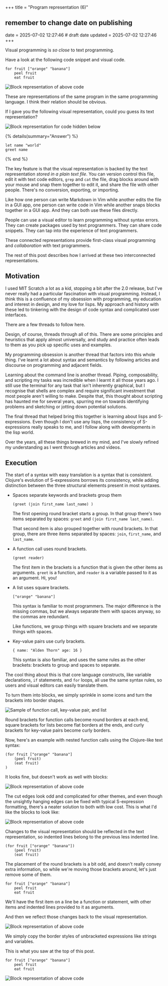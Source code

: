 +++
title = "Program representation (6)"
## remember to change date on publishing
date = 2025-07-02 12:27:46 # draft date
updated = 2025-07-02 12:27:46
+++

Visual programming is _so close_ to text programming.

Have a look at the following
code snippet and visual code.

```
for fruit ["orange" "banana"]
	peel fruit
	eat fruit
```

![Block representation of above code](/prog-rep-blocks-unbracketed.svg)

These are representations of the same program
in the same programming language.
I think their relation should be obvious.

If I gave you the following visual representation,
could you guess its text representation?

![Block representation for code hidden below](/prog-rep-guess.svg)

{% details(summary="Answer") %}
```
let name "world"
greet name
```
{% end %}

The key feature is that the visual representation
is backed by the text representation
_stored in a plain text file_.
You can version control this file,
edit it with text code editors,
`grep` and `cat` the file,
drag blocks around with your mouse
and snap them together to edit it,
and share the file with other people.
There's no conversion, exporting, or importing.

Like how one person can write Markdown in Vim
while another edits the file in a GUI app,
one person can write code in Vim
while another snaps blocks together in a GUI app.
And they can both use these files directly.

People can use a visual editor
to learn programming without syntax errors.
They can create packages used by text programmers.
They can share code snippets.
They can tap into the experience of text programmers.

These connected representations
provide first-class visual programming
and _collaboration_ with text programmers.

The rest of this post describes
how I arrived at these two
interconnected representations.

## Motivation

<!--
	TODO: is this too grand and verbose?
	feels like i'm giving an interview or something.
	it does explain motivation and importance
	as well as important references/inspiration
	but maybe it could be refined
-->

I used MIT Scratch a lot as a kid,
stopping a bit after the 2.0 release,
but I've never really had a particular
fascination with visual programming.
Instead, I think this is a confluence
of my obsession with programming,
my education and interest in design,
and my love for lisps.
My approach and history with these
led to tinkering with
the design of code syntax
and complicated user interfaces.

There are a few threads to follow here.

Design, of course, threads through all of this.
There are some principles and heuristics
that apply almost universally,
and study and practice often leads to them
as you pick up specific uses and examples.

My programming obsession is another thread
that factors into this whole thing.
I've learnt a lot about syntax and semantics
by following articles and discourse
on programming and adjacent fields.

Learning about the command line is another thread.
Piping, composability, and scripting my tasks
was incredible when I learnt it all those years ago.
I still use the terminal for any task
that isn't inherently graphical,
but I recognise that shells are complex
and require significant investment
that most people aren't willing to make.
Despite that, this thought about scripting
has haunted me for several years,
spurring me on towards identifying problems
and sketching or jotting down potential solutions.

The final thread that helped bring this together
is learning about lisps and S-expressions.
Even though I don't use any lisps,
the consistency of S-expressions really speaks to me,
and I follow along with developments in the lisp world.

Over the years, all these things brewed in my mind,
and I've slowly refined my understanding
as I went through articles and videos.

## Execution

The start of a syntax with easy translation
is a syntax that is consistent.
Clojure's evolution of S-expressions
borrows its consistency,
while adding distinction between
the three structural elements
present in most syntaxes.

* Spaces separate keywords and brackets group them

  ```
  (greet (join first_name last_name) )
  ```

  The first opening round bracket starts a group.
  In that group there's two items
  separated by spaces:
  `greet` and `(join first_name last_name)`.

  That second item is also grouped together
  with round brackets.
  In that group, there are three items
  separated by spaces:
  `join`, `first_name`, and `last_name`.

* A function call uses round brackets.

  ```
  (greet reader)
  ```

  The first item in the brackets is a function
  that is given the other items as arguments.
  `greet` is a function,
  and `reader` is a variable
  passed to it as an argument.
  Hi, you!

* A list uses square brackets.

  ```
  ["orange" "banana"]
  ```

  This syntax is familiar to most programmers.
  The major difference is the missing commas,
  but we always separate them with spaces anyway,
  so the commas are redundant.

  Like functions, we group things with square brackets
  and we separate things with spaces.

* Key-value pairs use curly brackets.

  ```
  { name: "Alden Thorn" age: 16 }
  ```

  This syntax is also familiar,
  and uses the same rules as the other brackets:
  brackets to group and spaces to separate.

The cool thing about this is that core language constructs,
like variable declarations, `if` statements, and `for` loops,
all use the same syntax rules,
so users and visual editors can easily translate them.

To turn them into blocks,
we simply sprinkle in some icons
and turn the brackets into border shapes.

![Sample of function call, key-value pair, and list](/prog-rep-sample-all.svg)

Round brackets for function calls
become round borders at each end,
square brackets for lists
become flat borders at the ends,
and curly brackets for key-value pairs
become curly borders.

Now, here's an example with nested function calls
using the Clojure-like text syntax:

```
(for fruit ["orange" "banana"]
	(peel fruit)
	(eat fruit)
)
```

It looks fine, but doesn't work as well with blocks:

![Block representation of above code](/prog-rep-blocks-hanging.svg)

The cut edges look odd and complicated for other themes,
and even though the unsightly hanging edges can be fixed
with typical S-expression formatting,
there's a neater solution to both with low cost.
This is what I'd like the blocks to look like:

![Block representation of above code](/prog-rep-blocks-indented.svg)

Changes to the visual representation
should be reflected in the text representation,
so indented lines belong to
the previous less indented line.

```
(for fruit ["orange" "banana"])
	(peel fruit)
	(eat fruit)
```

The placement of the round brackets is a bit odd,
and doesn't really convey extra information,
so while we're moving those brackets around,
let's just remove some of them.

```
for fruit ["orange" "banana"]
	peel fruit
	eat fruit
```

We'll have the first item on a line
be a function or statement,
with other items and indented lines
provided to it as arguments.

And then we reflect those changes back
to the visual representation.

![Block representation of above code](/prog-rep-blocks-unbracketed.svg)

We simply copy the border styles
of unbracketed expressions
like strings and variables.

This is what you saw at the top of this post.

```
for fruit ["orange" "banana"]
	peel fruit
	eat fruit
```

![Block representation of above code](/prog-rep-blocks-unbracketed.svg)
